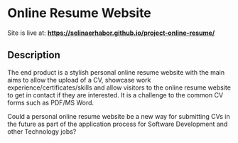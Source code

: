 # Online Resume Website

Site is live at: **https://selinaerhabor.github.io/project-online-resume/**


## Description

The end product is a stylish personal online resume website with the main aims to 
allow the upload of a CV, showcase work experience/certificates/skills and allow 
visitors to the online resume website to get in contact if they are interested. 
It is a challenge to the common CV forms such as PDF/MS Word. 

Could a personal online resume website be a new way for submitting CVs in the 
future as part of the application process for Software Development and other Technology jobs?

